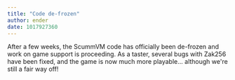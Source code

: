 ```yaml
---
title: "Code de-frozen"
author: ender
date: 1017927360
---
```


After a few weeks, the ScummVM code has officially been de-frozen and work on game support is proceeding. As a taster, several bugs with Zak256 have been fixed, and the game is now much more playable... although we're still a fair way off!

